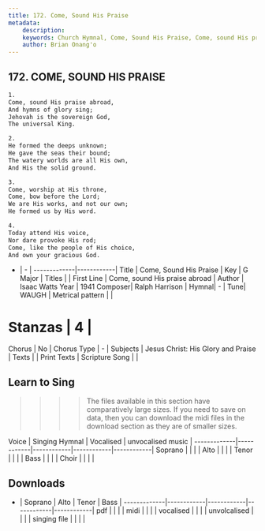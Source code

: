 ```yaml
---
title: 172. Come, Sound His Praise
metadata:
    description: 
    keywords: Church Hymnal, Come, Sound His Praise, Come, sound His praise abroad, 
    author: Brian Onang'o
---
```



## 172. COME, SOUND HIS PRAISE

```txt
1.
Come, sound His praise abroad, 
And hymns of glory sing; 
Jehovah is the sovereign God, 
The universal King. 

2.
He formed the deeps unknown; 
He gave the seas their bound; 
The watery worlds are all His own, 
And His the solid ground. 

3.
Come, worship at His throne, 
Come, bow before the Lord; 
We are His works, and not our own; 
He formed us by His word. 

4.
Today attend His voice, 
Nor dare provoke His rod; 
Come, like the people of His choice, 
And own your gracious God.

```

- |   -  |
-------------|------------|
Title | Come, Sound His Praise |
Key | G Major |
Titles |  |
First Line | Come, sound His praise abroad |
Author | Isaac Watts
Year | 1941
Composer| Ralph Harrison |
Hymnal|  - |
Tune| WAUGH |
Metrical pattern | |
# Stanzas | 4 |
Chorus | No |
Chorus Type | - |
Subjects | Jesus Christ: His Glory and Praise |
Texts |  |
Print Texts | 
Scripture Song |  |
  
## Learn to Sing

>>>> The files available in this section have comparatively large sizes. If you need to save on data, then you can download the midi files in the download section as they are of smaller sizes.

Voice |  Singing Hymnal | Vocalised | unvocalised music |
-------------|------------|------------|------------|------------|
Soprano | | | |
Alto | | | |
Tenor | | | |
Bass | | | |
Choir | | | |

## Downloads

- |  Soprano | Alto | Tenor | Bass |
-------------|------------|------------|------------|------------|
pdf | | | |
midi | | | |
vocalised | | | |
unvolcalised | | | |
singing file | | | |
  